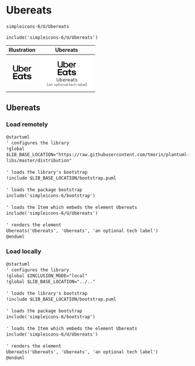 # Ubereats


```text
simpleicons-6/U/Ubereats
```

```text
include('simpleicons-6/U/Ubereats')
```



| Illustration | Ubereats |
| :---: | :---: |
| ![illustration for Illustration](../../simpleicons-6/U/Ubereats.png) | ![illustration for Ubereats](../../simpleicons-6/U/Ubereats.Local.png) |




## Ubereats

### Load remotely
```plantuml
@startuml
' configures the library
!global $LIB_BASE_LOCATION="https://raw.githubusercontent.com/tmorin/plantuml-libs/master/distribution"

' loads the library's bootstrap
!include $LIB_BASE_LOCATION/bootstrap.puml

' loads the package bootstrap
include('simpleicons-6/bootstrap')

' loads the Item which embeds the element Ubereats
include('simpleicons-6/U/Ubereats')

' renders the element
Ubereats('Ubereats', 'Ubereats', 'an optional tech label')
@enduml
```

### Load locally
```plantuml
@startuml
' configures the library
!global $INCLUSION_MODE="local"
!global $LIB_BASE_LOCATION="../.."

' loads the library's bootstrap
!include $LIB_BASE_LOCATION/bootstrap.puml

' loads the package bootstrap
include('simpleicons-6/bootstrap')

' loads the Item which embeds the element Ubereats
include('simpleicons-6/U/Ubereats')

' renders the element
Ubereats('Ubereats', 'Ubereats', 'an optional tech label')
@enduml
```

